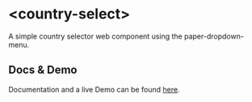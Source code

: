 # \<country-select\>

A simple country selector web component using the paper-dropdown-menu.

## Docs & Demo

Documentation and a live Demo can be found [here](https://protoss78.github.io/country-select/components/country-select/).

